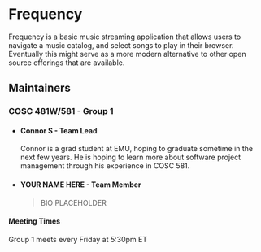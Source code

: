 # Frequency
Frequency is a basic music streaming application that allows users to navigate a music catalog, and select songs to
play in their browser. Eventually this might serve as a more modern alternative to other open source offerings that are
available. 

## Maintainers
### COSC 481W/581 - Group 1
- #### Connor S - Team Lead
  Connor is a grad student at EMU, hoping to graduate sometime in the next few years. He is hoping to learn more about 
  software project management through his experience in COSC 581.

- #### YOUR NAME HERE - Team Member
  > BIO PLACEHOLDER

#### Meeting Times
Group 1 meets every Friday at 5:30pm ET

